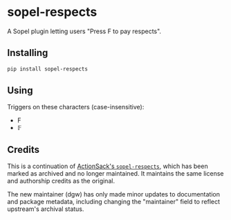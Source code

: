 # sopel-respects

A Sopel plugin letting users "Press F to pay respects".

## Installing

```sh
pip install sopel-respects
```

## Using

Triggers on these characters (case-insensitive):

* F
* 𝔽

## Credits

This is a continuation of [ActionSack's `sopel-respects`][asak-respects-source],
which has been marked as archived and no longer maintained. It maintains the
same license and authorship credits as the original.

The new maintainer (dgw) has only made minor updates to documentation and
package metadata, including changing the "maintainer" field to reflect
upstream's archival status.

[//]: # (asak-respects-source is also used in the NEWS file appended for PyPI)
[asak-respects-source]: https://git.actionsack.com/xnaas-archived/sopel-respects
